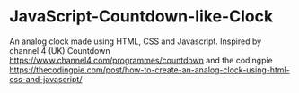 # JavaScript-Countdown-like-Clock
An analog clock made using HTML, CSS and Javascript. Inspired by channel 4 (UK) Countdown https://www.channel4.com/programmes/countdown  and the codingpie https://thecodingpie.com/post/how-to-create-an-analog-clock-using-html-css-and-javascript/
